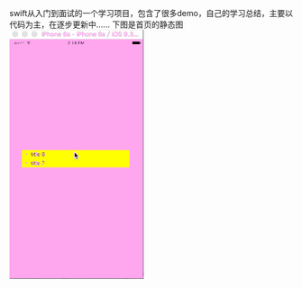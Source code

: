 swift从入门到面试的一个学习项目，包含了很多demo，自己的学习总结，主要以代码为主，在逐步更新中...... 
下图是首页的静态图
![image](https://github.com/Yesi-hoang/TaoBaoTopLine/blob/master/Gif/TaoBaoTopLineGif.gif)
